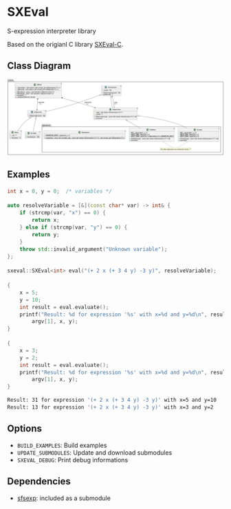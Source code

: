 # SXEval
S-expression interpreter library

Based on the origianl C library [SXEval-C](https://github.com/abadiet/SXEval-C).

## Class Diagram
<img src="https://github.com/abadiet/SXEval/blob/9b7fd0497e0b8c030360df2f5aaf98d8a6e2e0f3/uml/class-diagram.png">

## Examples
```cpp
int x = 0, y = 0;  /* variables */

auto resolveVariable = [&](const char* var) -> int& {
    if (strcmp(var, "x") == 0) {
        return x;
    } else if (strcmp(var, "y") == 0) {
        return y;
    }
    throw std::invalid_argument("Unknown variable");
};

sxeval::SXEval<int> eval("(+ 2 x (+ 3 4 y) -3 y)", resolveVariable);

{
    x = 5;
    y = 10;
    int result = eval.evaluate();
    printf("Result: %d for expression '%s' with x=%d and y=%d\n", result,
        argv[1], x, y);
}

{
    x = 3;
    y = 2;
    int result = eval.evaluate();
    printf("Result: %d for expression '%s' with x=%d and y=%d\n", result,
        argv[1], x, y);
}
```
```bash
Result: 31 for expression '(+ 2 x (+ 3 4 y) -3 y)' with x=5 and y=10
Result: 13 for expression '(+ 2 x (+ 3 4 y) -3 y)' with x=3 and y=2
```

## Options
- ```BUILD_EXAMPLES```: Build examples
- ```UPDATE_SUBMODULES```: Update and download submodules
- ```SXEVAL_DEBUG```: Print debug informations

## Dependencies
- [sfsexp](https://github.com/mjsottile/sfsexp): included as a submodule
